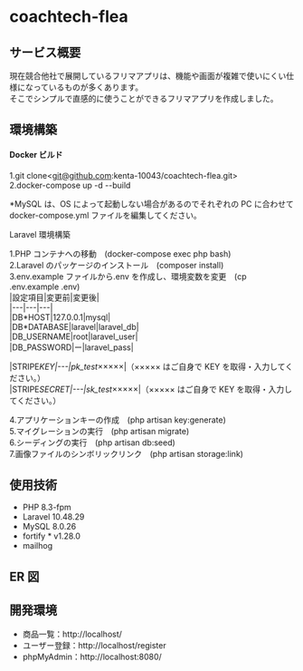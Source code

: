 # coachtech-flea

## サービス概要

現在競合他社で展開しているフリマアプリは、機能や画面が複雑で使いにくい仕様になっているものが多くあります。  
そこでシンプルで直感的に使うことができるフリマアプリを作成しました。

## 環境構築

#### Docker ビルド

1.git clone<git@github.com:kenta-10043/coachtech-flea.git>  
2.docker-compose up -d --build

\*MySQL は、OS によって起動しない場合があるのでそれぞれの PC に合わせて docker-compose.yml ファイルを編集してください。

Laravel 環境構築

1.PHP コンテナへの移動　(docker-compose exec php bash)  
2.Laravel のパッケージのインストール　(composer install)  
3.env.example ファイルから.env を作成し、環境変数を変更　(cp .env.example .env)  
 |設定項目|変更前|変更後|  
 |---|---|---|  
 |DB\*HOST|127.0.0.1|mysql|  
 |DB\*DATABASE|laravel|laravel_db|  
 |DB_USERNAME|root|laravel_user|  
 |DB_PASSWORD|ー|laravel_pass|

|STRIPE*KEY|---|pk_test*×××××|（××××× はご自身で KEY を取得・入力してください。）  
 |STRIPE*SECRET|---|sk_test*×××××|（××××× はご自身で KEY を取得・入力してください。）

4.アプリケーションキーの作成　(php artisan key:generate)  
5.マイグレーションの実行　(php artisan migrate)  
6.シーディングの実行　(php artisan db:seed)  
7.画像ファイルのシンボリックリンク　(php artisan storage:link)

## 使用技術

- PHP 8.3-fpm
- Laravel 10.48.29
- MySQL 8.0.26
- fortify \* v1.28.0
- mailhog

## ER 図

## 開発環境

- 商品一覧：http://localhost/
- ユーザー登録：http://localhost/register
- phpMyAdmin：http://localhost:8080/
